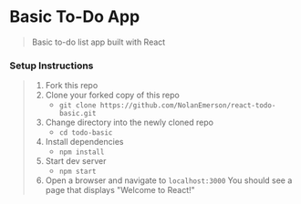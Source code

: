 # Basic To-Do App

> Basic to-do list app built with React

### Setup Instructions

> 1. Fork this repo
> 1. Clone your forked copy of this repo
>    - `git clone https://github.com/NolanEmerson/react-todo-basic.git`
> 1. Change directory into the newly cloned repo
>    - `cd todo-basic`
> 1. Install dependencies 
>    - `npm install`
> 1. Start dev server
>    - `npm start`
> 1. Open a browser and navigate to `localhost:3000` You should see a page that displays "Welcome to React!"